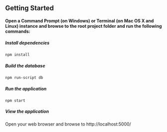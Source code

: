 ## Getting Started

#### Open a Command Prompt (on Windows) or Terminal (on Mac OS X and Linux) instance and browse to the root project folder and run the following commands:

##### Install dependencies
`npm install`

##### Build the database
`npm run-script db`

##### Run the application
`npm start`

##### View the application
Open your web browser and browse to http://localhost:5000/
